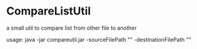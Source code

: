 # CompareListUtil
a small util to compare list from other file to another

usage:
java -jar compareutil.jar -sourceFilePath "" -destinationFilePath ""